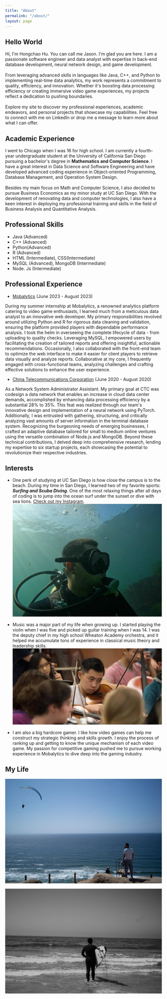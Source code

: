 ```yaml
---
title: "About"
permalink: "/about/"
layout: page
---
```


## Hello World

Hi, I'm Hongchao Hu. You can call me Jason. I'm glad you are here. I am a passionate software engineer and data analyst with expertise in back-end database development, neural network design, and game development. <br>
<br>
From leveraging advanced skills in languages like Java, C++, and Python to implementing real-time data analytics, my work represents a commitment to quality, efficiency, and innovation. Whether it's boosting data processing efficiency or creating immersive video game experiences, my projects reflect a dedication to pushing boundaries. <br>
<br>
Explore my site to discover my professional experiences, academic endeavors, and personal projects that showcase my capabilities. Feel free to connect with me on LinkedIn or drop me a message to learn more about what I can offer. <br>

## Academic Experience

I went to Chicago when I was 16 for high school. I am currently a fourth-year undergraduate student at the University of California San Diego pursuing a bachelor's degree in **Mathematics and Computer Science**. I have a great interest in Data Science and Software Engineering and have developed advanced coding experience in Object-oriented Programming, Database Management, and Operation System Design. <br>
<br>
Besides my main focus on Math and Computer Science, I also decided to pursue Business Economics as my minor study at UC San Diego. With the development of renovating data and computer technologies, I also have a keen interest in deploying my professional training and skills in the field of Business Analysis and Quantitative Analysis. <br>

## Professional Skills
- Java (Advanced)
- C++ (Advanced)
- Python(Advanced)
- R (Advanced)
- HTML (Intermediate), CSS(Intermediate)
- MySQL (Advanced), MongoDB (Intermediate)
- Node. Js (Intermediate)

## Professional Experience

- [Mobalytics](https://mobalytics.gg/) (June 2023 - August 2023) <br>

During my summer internship at Mobalytics, a renowned analytics platform catering to video game enthusiasts, I learned much from a meticulous data analyst to an innovative web developer. My primary responsibilities revolved around utilizing Python and R for rigorous data cleaning and validation, ensuring the platform provided players with dependable performance analysis. I took the helm in overseeing the complete lifecycle of data - from uploading to quality checks. Leveraging MySQL, I empowered users by facilitating the creation of tailored reports and offering insightful, actionable recommendations. Occasionally, I also collaborated with the front-end team to optimize the web interface to make it easier for client players to retrieve data visually and analyze reports. Collaborative at my core, I frequently engaged with cross-functional teams, analyzing challenges and crafting effective solutions to enhance the user experience. <br>

- [China Telecommunications Corporation](https://www.189.cn/) (June 2020 - August 2020) <br>

As a Network System Administrator Assistant. My primary goal at CTC was codesign a data network that enables an increase in cloud data center demands, accomplished by enhancing data processing efficiency by a substantial 28% to 35%. This feat was realized through our team's innovative design and implementation of a neural network using PyTorch. Additionally, I was entrusted with gathering, structuring, and critically analyzing vast amounts of server information in the terminal database system. Recognizing the burgeoning needs of emerging businesses, I crafted an adaptive database tailored for small to medium online ventures using the versatile combination of Node.js and MongoDB. Beyond these technical contributions, I delved deep into comprehensive research, lending my expertise to six startup projects, each showcasing the potential to revolutionize their respective industries. <br>

## Interests

- One perk of studying at UC San Diego is how close the campus is to the beach. During my time in San Diego, I learned two of my favorite sports: ***Surfing and Scuba Diving***. One of the most relaxing things after all days of coding is to jump into the ocean surf under the sunset or dive with sea lions. [Check out my Instagram](https://instagram.com/hhcjason?igshid=OGQ5ZDc2ODk2ZA==).
  ![me](https://github.com/HongchaoHu/HongchaoHu.github.io/blob/a6cd2c97aae3de3de32c080b501f2305d9b56ee1/assets/Diving.jpg)
  
- Music was a major part of my life when growing up. I started playing the violin when I was five and picked up guitar training when I was 14. I was the deputy chief in my high school Wheaton Academy orchestra, and it helped me accumulate tons of experience in classical music theory and leadership skills.
  ![me](https://github.com/HongchaoHu/HongchaoHu.github.io/blob/master/assets/violuin.jpg?raw=true)
  
- I am also a big hardcore gamer. I like how video games can help me construct my strategic thinking and skills growth. I enjoy the process of ranking up and getting to know the unique mechanism of each video game. My passion for competitive gaming pushed me to pursue working experience in Mobalytics to dive deep into the gaming industry.

## My Life

![me](https://github.com/HongchaoHu/HongchaoHu.github.io/blob/master/assets/wo.jpg?raw=true) 

![me](https://github.com/HongchaoHu/HongchaoHu.github.io/blob/master/assets/surf.jpg?raw=true)

